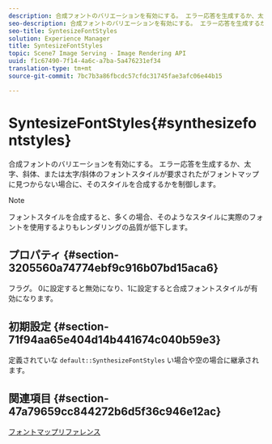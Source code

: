 ```yaml
---
description: 合成フォントのバリエーションを有効にする。 エラー応答を生成するか、太字、斜体、または太字/斜体のフォントスタイルが要求されたがフォントマップに見つからない場合に、そのスタイルを合成するかを制御します。
seo-description: 合成フォントのバリエーションを有効にする。 エラー応答を生成するか、太字、斜体、または太字/斜体のフォントスタイルが要求されたがフォントマップに見つからない場合に、そのスタイルを合成するかを制御します。
seo-title: SyntesizeFontStyles
solution: Experience Manager
title: SyntesizeFontStyles
topic: Scene7 Image Serving - Image Rendering API
uuid: f1c67490-7f14-4a6c-a7ba-5a476231ef34
translation-type: tm+mt
source-git-commit: 7bc7b3a86fbcdc57cfdc31745fae3afc06e44b15

---
```



# SyntesizeFontStyles{#synthesizefontstyles}

合成フォントのバリエーションを有効にする。 エラー応答を生成するか、太字、斜体、または太字/斜体のフォントスタイルが要求されたがフォントマップに見つからない場合に、そのスタイルを合成するかを制御します。

>[!NOTE]
>
>フォントスタイルを合成すると、多くの場合、そのようなスタイルに実際のフォントを使用するよりもレンダリングの品質が低下します。

## プロパティ {#section-3205560a74774ebf9c916b07bd15aca6}

フラグ。 0に設定すると無効になり、1に設定すると合成フォントスタイルが有効になります。

## 初期設定 {#section-71f94aa65e404d14b441674c040b59e3}

定義されていな `default::SynthesizeFontStyles` い場合や空の場合に継承されます。

## 関連項目 {#section-47a79659cc844272b6d5f36c946e12ac}

[フォントマップリファレンス](../../../../../is-api/image-catalog/image-serving-api-ref/c-image-catalog-reference/c-font-map-reference/c-font-map-reference.md#concept-f81f319d03c646c5a8ef87b3277dd37d)
